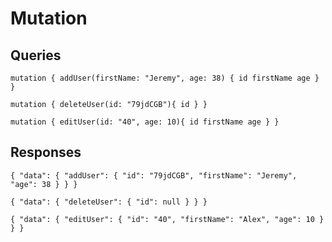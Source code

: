 # Mutation

## Queries

`mutation {
  addUser(firstName: "Jeremy", age: 38) {
    id
    firstName
    age
  }
}`

`mutation {
  deleteUser(id: "79jdCGB"){
    id
  }
}`

`mutation {
  editUser(id: "40", age: 10){
    id
    firstName
    age
  }
}`

## Responses

`{
  "data": {
    "addUser": {
      "id": "79jdCGB",
      "firstName": "Jeremy",
      "age": 38
    }
  }
}`

`{
  "data": {
    "deleteUser": {
      "id": null
    }
  }
}`

`{
  "data": {
    "editUser": {
      "id": "40",
      "firstName": "Alex",
      "age": 10
    }
  }
}`
